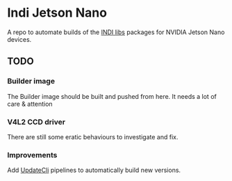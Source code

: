 # Indi Jetson Nano

A repo to automate builds of the [INDI libs](https://www.indilib.org/) packages
for NVIDIA Jetson Nano devices.

## TODO

### Builder image

The Builder image should be built and pushed from here.
It needs a lot of care & attention

### V4L2 CCD driver

There are still some eratic behaviours to investigate and fix.

### Improvements

Add [UpdateCli](https://www.updatecli.io/) pipelines to automatically build new
versions.
